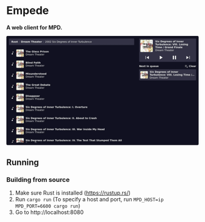 # Empede
**A web client for MPD.**

![Screenshot](screenshots/screenshot.webp)

## Running
### Building from source
1. Make sure Rust is installed (https://rustup.rs/)
2. Run `cargo run` (To specify a host and port, run `MPD_HOST=ip MPD_PORT=6600 cargo run`)
3. Go to http://localhost:8080
